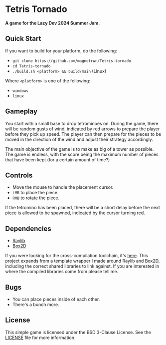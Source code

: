 # Tetris Tornado

**A game for the Lazy Dev 2024 Summer Jam.**

## Quick Start

If you want to build for your platform, do the following:

+ `git clone https://github.com/magnetrwn/Tetris-tornado`
+ `cd Tetris-tornado`
+ `./build.sh <platform> && build/main` (Linux)

Where `<platform>` is one of the following:

+ `windows`
+ `linux`

## Gameplay

You start with a small base to drop tetrominoes on. During the game, there will be random gusts of wind, indicated by red arrows to prepare the player before they pick up speed. The player can then prepare for the pieces to be moved in the direction of the wind and adjust their strategy accordingly.

The main objective of the game is to make as big of a tower as possible. The game is endless, with the score being the maximum number of pieces that have been kept (for a certain amount of time?)

## Controls

+ Move the mouse to handle the placement cursor.
+ `LMB` to place the piece.
+ `RMB` to rotate the piece.

If the tetromino has been placed, there will be a short delay before the next piece is allowed to be spawned, indicated by the cursor turning red.

## Dependencies

+ [Raylib](https://www.raylib.com/)
+ [Box2D](https://box2d.org/)

If you were looking for the cross-compilation toolchain, it's [here](https://github.com/mstorsjo/llvm-mingw). This project expands from a template wrapper I made around Raylib and Box2D, including the correct shared libraries to link against. If you are interested in where the compiled libraries come from please tell me.

## Bugs

+ You can place pieces inside of each other.
+ There's a bunch more.

## License

This simple game is licensed under the BSD 3-Clause License. See the [LICENSE](LICENSE) file for more information.
